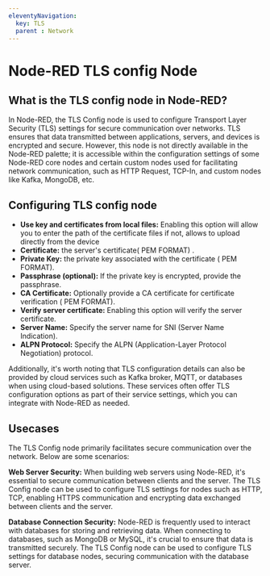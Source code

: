 ```yaml
---
eleventyNavigation:
  key: TLS
  parent : Network
---
```


# Node-RED TLS config Node

## What is the TLS config node in Node-RED?

In Node-RED, the TLS Config node is used to configure Transport Layer Security (TLS) settings for secure communication over networks. TLS ensures that data transmitted between applications, servers, and devices is encrypted and secure. However, this node is not directly available in the Node-RED palette; it is accessible within the configuration settings of some Node-RED core nodes and certain custom nodes used for facilitating network communication, such as HTTP Request, TCP-In, and custom nodes like Kafka, MongoDB, etc.

## Configuring TLS config node

- **Use key and certificates from local files:** Enabling this option will allow you to enter the path of the certificate files if not, allows to upload directly from the device
- **Certificate:** the server's certificate( PEM FORMAT) .
- **Private Key:** the private key associated with the certificate ( PEM FORMAT).
- **Passphrase (optional):** If the private key is encrypted, provide the passphrase.
- **CA Certificate:** Optionally provide a CA certificate for certificate verification ( PEM FORMAT).
- **Verify server certificate:** Enabling this option will verify the server certificate.
- **Server Name:** Specify the server name for SNI (Server Name Indication).
- **ALPN Protocol:** Specify the ALPN (Application-Layer Protocol Negotiation) protocol.

Additionally, it's worth noting that TLS configuration details can also be provided by cloud services such as Kafka broker, MQTT, or databases when using cloud-based solutions. These services often offer TLS configuration options as part of their service settings, which you can integrate with Node-RED as needed.

## Usecases

The TLS Config node primarily facilitates secure communication over the network. Below are some scenarios:

**Web Server Security:** When building web servers using Node-RED, it's essential to secure communication between clients and the server. The TLS Config node can be used to configure TLS settings for nodes such as HTTP, TCP, enabling HTTPS communication and encrypting data exchanged between clients and the server.

**Database Connection Security:** Node-RED is frequently used to interact with databases for storing and retrieving data. When connecting to databases, such as MongoDB or MySQL, it's crucial to ensure that data is transmitted securely. The TLS Config node can be used to configure TLS settings for database nodes, securing communication with the database server.
